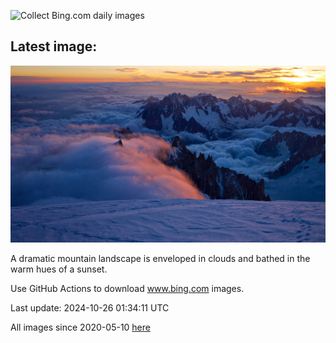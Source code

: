 ![Collect Bing.com daily images](https://github.com/counter2015/bing-daily-images/workflows/Collect%20Bing.com%20daily%20images/badge.svg)
## Latest image:
![](images/MontBlancMassif.jpg)

A dramatic mountain landscape is enveloped in clouds and bathed in the warm hues of a sunset.

Use GitHub Actions to download www.bing.com images.

Last update: 2024-10-26 01:34:11 UTC

All images since 2020-05-10 [here](https://github.com/counter2015/bing-daily-images/tree/master/images)
